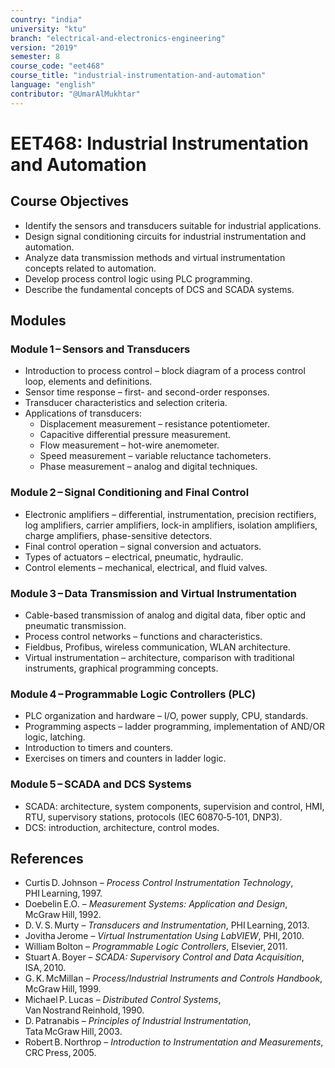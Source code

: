 ```yaml
---
country: "india"
university: "ktu"
branch: "electrical-and-electronics-engineering"
version: "2019"
semester: 8
course_code: "eet468"
course_title: "industrial-instrumentation-and-automation"
language: "english"
contributor: "@UmarAlMukhtar"
---
```


# EET468: Industrial Instrumentation and Automation  

## Course Objectives  
- Identify the sensors and transducers suitable for industrial applications.  
- Design signal conditioning circuits for industrial instrumentation and automation.  
- Analyze data transmission methods and virtual instrumentation concepts related to automation.  
- Develop process control logic using PLC programming.  
- Describe the fundamental concepts of DCS and SCADA systems.  

## Modules  

### Module 1 – Sensors and Transducers  
- Introduction to process control – block diagram of a process control loop, elements and definitions.  
- Sensor time response – first- and second-order responses.  
- Transducer characteristics and selection criteria.  
- Applications of transducers:  
  - Displacement measurement – resistance potentiometer.  
  - Capacitive differential pressure measurement.  
  - Flow measurement – hot-wire anemometer.  
  - Speed measurement – variable reluctance tachometers.  
  - Phase measurement – analog and digital techniques.  

### Module 2 – Signal Conditioning and Final Control  
- Electronic amplifiers – differential, instrumentation, precision rectifiers, log amplifiers, carrier amplifiers, lock-in amplifiers, isolation amplifiers, charge amplifiers, phase-sensitive detectors.  
- Final control operation – signal conversion and actuators.  
- Types of actuators – electrical, pneumatic, hydraulic.  
- Control elements – mechanical, electrical, and fluid valves.  

### Module 3 – Data Transmission and Virtual Instrumentation  
- Cable-based transmission of analog and digital data, fiber optic and pneumatic transmission.  
- Process control networks – functions and characteristics.  
- Fieldbus, Profibus, wireless communication, WLAN architecture.  
- Virtual instrumentation – architecture, comparison with traditional instruments, graphical programming concepts.  

### Module 4 – Programmable Logic Controllers (PLC)  
- PLC organization and hardware – I/O, power supply, CPU, standards.  
- Programming aspects – ladder programming, implementation of AND/OR logic, latching.  
- Introduction to timers and counters.  
- Exercises on timers and counters in ladder logic.  

### Module 5 – SCADA and DCS Systems  
- SCADA: architecture, system components, supervision and control, HMI, RTU, supervisory stations, protocols (IEC 60870‑5‑101, DNP3).  
- DCS: introduction, architecture, control modes.  

## References  
- Curtis D. Johnson – *Process Control Instrumentation Technology*, PHI Learning, 1997.  
- Doebelin E.O. – *Measurement Systems: Application and Design*, McGraw Hill, 1992.  
- D. V. S. Murty – *Transducers and Instrumentation*, PHI Learning, 2013.  
- Jovitha Jerome – *Virtual Instrumentation Using LabVIEW*, PHI, 2010.  
- William Bolton – *Programmable Logic Controllers*, Elsevier, 2011.  
- Stuart A. Boyer – *SCADA: Supervisory Control and Data Acquisition*, ISA, 2010.  
- G. K. McMillan – *Process/Industrial Instruments and Controls Handbook*, McGraw Hill, 1999.  
- Michael P. Lucas – *Distributed Control Systems*, Van Nostrand Reinhold, 1990.  
- D. Patranabis – *Principles of Industrial Instrumentation*, Tata McGraw Hill, 2003.  
- Robert B. Northrop – *Introduction to Instrumentation and Measurements*, CRC Press, 2005.  
